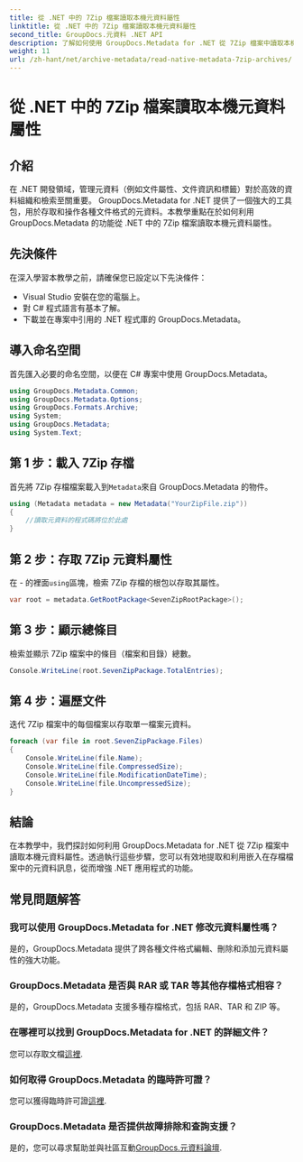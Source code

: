 ```yaml
---
title: 從 .NET 中的 7Zip 檔案讀取本機元資料屬性
linktitle: 從 .NET 中的 7Zip 檔案讀取本機元資料屬性
second_title: GroupDocs.元資料 .NET API
description: 了解如何使用 GroupDocs.Metadata for .NET 從 7Zip 檔案中讀取本機元資料屬性。增強 .NET 應用程式的資料管理功能。
weight: 11
url: /zh-hant/net/archive-metadata/read-native-metadata-7zip-archives/
---
```


# 從 .NET 中的 7Zip 檔案讀取本機元資料屬性

## 介紹
在 .NET 開發領域，管理元資料（例如文件屬性、文件資訊和標籤）對於高效的資料組織和檢索至關重要。 GroupDocs.Metadata for .NET 提供了一個強大的工具包，用於存取和操作各種文件格式的元資料。本教學重點在於如何利用 GroupDocs.Metadata 的功能從 .NET 中的 7Zip 檔案讀取本機元資料屬性。 
## 先決條件
在深入學習本教學之前，請確保您已設定以下先決條件：
- Visual Studio 安裝在您的電腦上。
- 對 C# 程式語言有基本了解。
- 下載並在專案中引用的 .NET 程式庫的 GroupDocs.Metadata。

## 導入命名空間
首先匯入必要的命名空間，以便在 C# 專案中使用 GroupDocs.Metadata。
```csharp
using GroupDocs.Metadata.Common;
using GroupDocs.Metadata.Options;
using GroupDocs.Formats.Archive;
using System;
using GroupDocs.Metadata;
using System.Text;
```
## 第 1 步：載入 7Zip 存檔
首先將 7Zip 存檔檔案載入到`Metadata`來自 GroupDocs.Metadata 的物件。
```csharp
using (Metadata metadata = new Metadata("YourZipFile.zip"))
{
    //讀取元資料的程式碼將位於此處
}
```
## 第 2 步：存取 7Zip 元資料屬性
在 - 的裡面`using`區塊，檢索 7Zip 存檔的根包以存取其屬性。
```csharp
var root = metadata.GetRootPackage<SevenZipRootPackage>();
```
## 第 3 步：顯示總條目
檢索並顯示 7Zip 檔案中的條目（檔案和目錄）總數。
```csharp
Console.WriteLine(root.SevenZipPackage.TotalEntries);
```
## 第 4 步：遍歷文件
迭代 7Zip 檔案中的每個檔案以存取單一檔案元資料。
```csharp
foreach (var file in root.SevenZipPackage.Files)
{
    Console.WriteLine(file.Name);
    Console.WriteLine(file.CompressedSize);
    Console.WriteLine(file.ModificationDateTime);
    Console.WriteLine(file.UncompressedSize);
}
```

## 結論
在本教學中，我們探討如何利用 GroupDocs.Metadata for .NET 從 7Zip 檔案中讀取本機元資料屬性。透過執行這些步驟，您可以有效地提取和利用嵌入在存檔檔案中的元資料訊息，從而增強 .NET 應用程式的功能。

## 常見問題解答
### 我可以使用 GroupDocs.Metadata for .NET 修改元資料屬性嗎？
是的，GroupDocs.Metadata 提供了跨各種文件格式編輯、刪除和添加元資料屬性的強大功能。
### GroupDocs.Metadata 是否與 RAR 或 TAR 等其他存檔格式相容？
是的，GroupDocs.Metadata 支援多種存檔格式，包括 RAR、TAR 和 ZIP 等。
### 在哪裡可以找到 GroupDocs.Metadata for .NET 的詳細文件？
您可以存取文檔[這裡](https://tutorials.groupdocs.com/metadata/net/).
### 如何取得 GroupDocs.Metadata 的臨時許可證？
您可以獲得臨時許可證[這裡](https://purchase.groupdocs.com/temporary-license/).
### GroupDocs.Metadata 是否提供故障排除和查詢支援？
是的，您可以尋求幫助並與社區互動[GroupDocs.元資料論壇](https://forum.groupdocs.com/c/metadata/14).